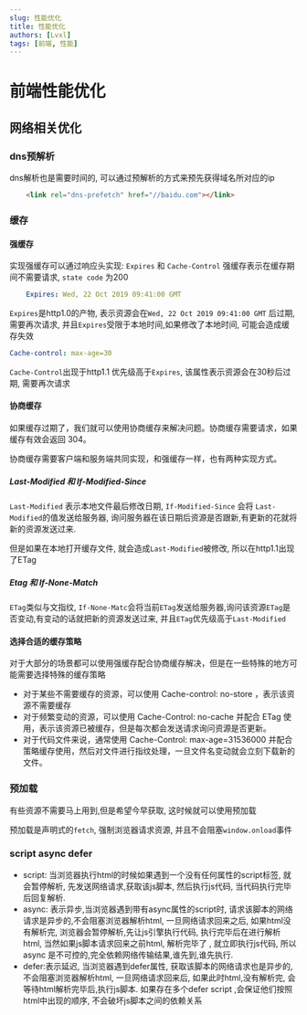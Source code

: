```yaml
---
slug: 性能优化
title: 性能优化
authors: [Lvxl]
tags: [前端, 性能]
---
```



# 前端性能优化

## 网络相关优化

### dns预解析
dns解析也是需要时间的, 可以通过预解析的方式来预先获得域名所对应的ip
```html
    <link rel="dns-prefetch" href="//baidu.com"></link>

```

### 缓存
#### 强缓存
实现强缓存可以通过响应头实现: `Expires` 和 `Cache-Control` 强缓存表示在缓存期间不需要请求, `state code` 为200
```yaml
    Expires: Wed, 22 Oct 2019 09:41:00 GMT
```

`Expires`是http1.0的产物, 表示资源会在`Wed, 22 Oct 2019 09:41:00 GMT` 后过期, 需要再次请求, 并且`Expires`受限于本地时间,如果修改了本地时间, 可能会造成缓存失效

```yaml
Cache-control: max-age=30
```

`Cache-Control`出现于http1.1 优先级高于`Expires`, 该属性表示资源会在30秒后过期, 需要再次请求


#### 协商缓存
如果缓存过期了，我们就可以使用协商缓存来解决问题。协商缓存需要请求，如果缓存有效会返回 304。

协商缓存需要客户端和服务端共同实现，和强缓存一样，也有两种实现方式。

##### Last-Modified 和 If-Modified-Since
`Last-Modified` 表示本地文件最后修改日期, `If-Modified-Since` 会将 `Last-Modified`的值发送给服务器, 询问服务器在该日期后资源是否跟新,有更新的花就将新的资源发送过来.

但是如果在本地打开缓存文件, 就会造成`Last-Modified`被修改, 所以在http1.1出现了ETag

##### Etag 和 If-None-Match
`ETag`类似与文指纹, `If-None-Matc`会将当前`ETag`发送给服务器,询问该资源`ETag`是否变动,有变动的话就把新的资源发送过来, 并且`ETag`优先级高于`Last-Modified`

#### 选择合适的缓存策略
对于大部分的场景都可以使用强缓存配合协商缓存解决，但是在一些特殊的地方可能需要选择特殊的缓存策略

- 对于某些不需要缓存的资源，可以使用 Cache-control: no-store ，表示该资源不需要缓存
- 对于频繁变动的资源，可以使用 Cache-Control: no-cache 并配合 ETag 使用，表示该资源已被缓存，但是每次都会发送请求询问资源是否更新。
- 对于代码文件来说，通常使用 Cache-Control: max-age=31536000 并配合策略缓存使用，然后对文件进行指纹处理，一旦文件名变动就会立刻下载新的文件。


### 预加载
有些资源不需要马上用到,但是希望今早获取, 这时候就可以使用预加载

预加载是声明式的`fetch`, 强制浏览器请求资源, 并且不会阻塞`window.onload`事件


### script async defer
- script: 当浏览器执行html的时候如果遇到一个没有任何属性的script标签, 就会暂停解析, 先发送网络请求,获取该js脚本, 然后执行js代码, 当代码执行完毕后回复解析.
- async: 表示异步,当浏览器遇到带有async属性的script时, 请求该脚本的网络请求是异步的,不会阻塞浏览器解析html, 一旦网络请求回来之后, 如果html没有解析完, 浏览器会暂停解析,先让js引擎执行代码, 执行完毕后在进行解析html, 当然如果js脚本请求回来之前html, 解析完毕了 , 就立即执行js代码, 所以async 是不可控的,完全依赖网络传输结果,谁先到,谁先执行.
- defer:表示延迟, 当浏览器遇到defer属性, 获取该脚本的网络请求也是异步的, 不会阻塞浏览器解析html, 一旦网络请求回来后, 如果此时html,没有解析完, 会等待html解析完毕后,执行js脚本. 如果存在多个defer script ,会保证他们按照html中出现的顺序, 不会破坏js脚本之间的依赖关系
